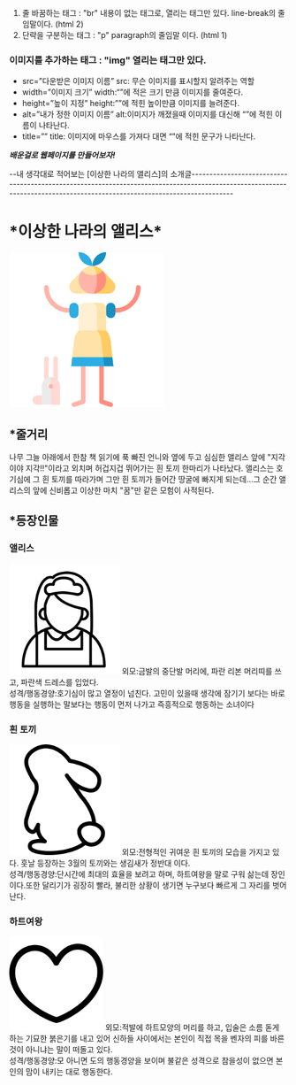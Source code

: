 1. 줄  바꿈하는 태그 : "br" 내용이 없는 태그로, 열리는 태그만 있다. line-break의 줄임말이다. (html 2)
2. 단략을 구분하는 태그 : "p" paragraph의 줄임말 이다. (html 1)

### 이미지를 추가하는 태그 : "img" 열리는 태그만 있다.

- src=”다운받은 이미지 이름”  src: 무슨 이미지를 표시할지 알려주는 역할
- width=”이미지 크기”  width:“”에 적은 크기 만큼 이미지를 줄여준다.
- height=”높이 지정”  height:””에 적힌 높이만큼 이미지를 늘려준다.
- alt=”내가 정한 이미지 이름” alt:이미지가 깨졌을때 이미지를 대신해 “”에 적힌 이름이 나타난다.
- title=”” title: 이미지에 마우스를 가져다 대면 “”에 적힌 문구가 나타난다.

***배운걸로 웹페이지를 만들어보자!***

--내 생각대로 적어보는 [이상한 나라의 앨리스]의 소개글------------------------------------------------------------------------------------------------------------------------------------------------------------------------
<!DOCTYPE html>
<html>
    <head>
        <title>내 생각대로 적어보는 [이상한 나라의 앨리스]의 소개글</title>
        <mata charset="utf-8">
    </head>     
    <body>
        <h1 title="작가: 루이스 캐럴">*이상한 나라의 앨리스*</h1>
        <img src="img.1.png" width="280" title= "https://www.flaticon.com/kr/free-icons/-이상한 나라 아이콘  제작자: Freepik - Flaticon">
        <h2>*줄거리</h2>
        <p>나무 그늘 아래에서 한참 책 읽기에 푹 빠진 언니와 옆에 두고 심심한 앨리스 앞에 "지각이야 지각!!"이라고 외치며 허겁지겁 뛰어가는 흰 토끼 한마리가 나타났다. 앨리스는 호기심에 그 흰 토끼를 따라가며 그만 흰 토끼가 들어간 땅굴에 빠지게 되는데...그 순간 앨리스의 앞에 신비롭고 이상한 마치 "꿈"만 같은 모험이 사적된다.</p>
        <h2>*등장인물</h2>
        <h3>앨리스</h3>
        <img src="img.2.png" width="200"title="https://www.flaticon.com/kr/free-icons/-title= 청소 직원 아이콘  제작자: imaginationlol - Flaticon">
        외모:금발의 중단발 머리에, 파란 리본 머리띠를 쓰고, 파란색 드레스를 입었다.<br>
        성격/행동경양:호기심이 많고 열정이 넘친다. 고민이 있을때 생각에 잠기기 보다는 바로 행동을 실행하는 말보다는 행동이 먼저 나가고 즉흥적으로 행동하는 소녀이다<br>
        <h3>흰 토끼</h3>
        <img src="img.3.png" width="200"title="https://www.flaticon.com/kr/free-icons/ title= 토끼 아이콘  제작자: nandaraihan - Flaticon">
        외모:전형적인 귀여운 흰 토끼의 모습을 가지고 있다. 훗날 등장하는 3월의 토끼와는 생김새가 정반대 이다.<br>
        성격/행동경양:단시간에 최대의 효율을 보려고 하며, 하트여왕을 말로 구워 삶는데 장인이다.또한 달리기가 굉장히 빨라, 불리한 상황이 생기면 누구보다 빠르게 그 자리를 벗어난다.<br>
        <h3>하트여왕</h3>
        <img src="img.4.png" width="170"title="https://www.flaticon.com/kr/free-icons/ 심장 아이콘  제작자: Noplubery - Flaticon">
        외모:적발에 하트모양의 머리를 하고, 입술은  소름 돋게 하는 기묘한 붉은기를 내고 있어 신하들 사이에서는 본인이 직접 목을 벤자의 피를 바른것이 아니냐는 말이 떠돌고 있다.<br>
        성격/행동경양:모 아니면 도의 행동경양을 보이며 불같은 성격으로 참을성이 없으면 본인의 맘이 내키는 대로 행동한다.<br><br><br>
    </body>
    </html>

    

